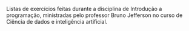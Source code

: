 Listas de exercícios feitas durante a disciplina de Introdução a programação, ministradas pelo professor Bruno Jefferson no curso de Ciência de dados e inteligência artificial.  
